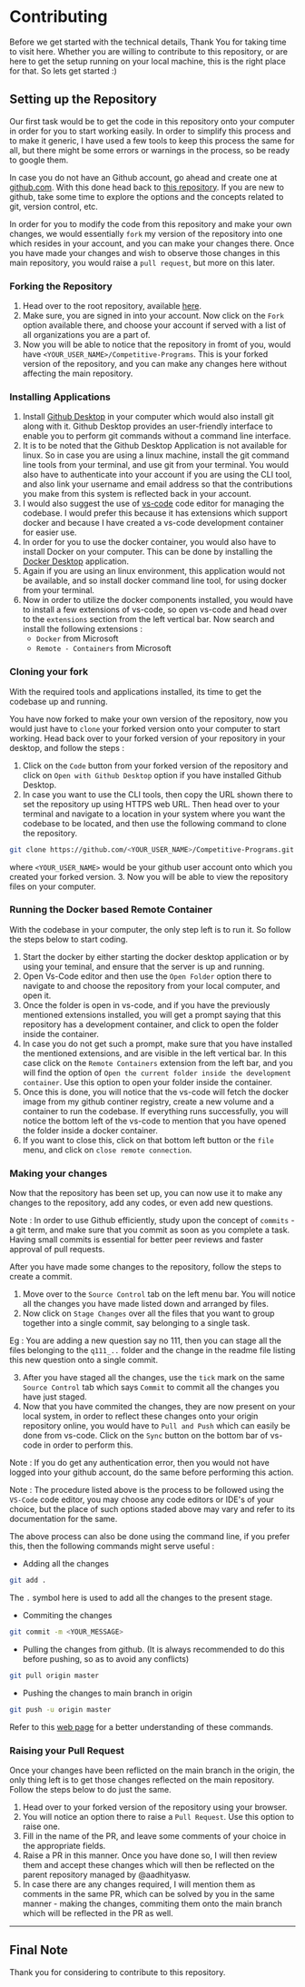 # Contributing

Before we get started with the technical details, Thank You for taking time to visit here. Whether you are willing to contribute to this repository, or are here to get the setup running on your local machine, this is the right place for that. So lets get started :)


## Setting up the Repository

Our first task would be to get the code in this repository onto your computer in order for you to start working easily. In order to simplify this process and to make it generic, I have used a few tools to keep this process the same for all, but there might be some errors or warnings in the process, so be ready to google them.

In case you do not have an Github account, go ahead and create one at [github.com](https://github.com). With this done head back to [this repository](https://github.com/aadhityasw/Competitive-Programs). If you are new to github, take some time to explore the options and the concepts related to git, version control, etc.

In order for you to modify the code from this repository and make your own changes, we would essentially `fork` my version of the repository into one which resides in your account, and you can make your changes there. Once you have made your changes and wish to observe those changes in this main repository, you would raise a `pull request`, but more on this later.


### Forking the Repository

1. Head over to the root repository, available [here](https://github.com/aadhityasw/Competitive-Programs).
2. Make sure, you are signed in into your account. Now click on the `Fork` option available there, and choose your account if served with a list of all organizations you are a part of.
3. Now you will be able to notice that the repository in fromt of you, would have `<YOUR_USER_NAME>/Competitive-Programs`. This is your forked version of the repository, and you can make any changes here without affecting the main repository.


### Installing Applications

1. Install [Github Desktop]() in your computer which would also install git along with it. Github Desktop provides an user-friendly interface to enable you to perform git commands without a command line interface.
2. It is to be noted that the Github Desktop Application is not available for linux. So in case you are using a linux machine, install the git command line tools from your terminal, and use git from your terminal. You would also have to authenticate into your account if you are using the CLI tool, and also link your username and email address so that the contributions you make from this system is reflected back in your account.
3. I would also suggest the use of [vs-code]() code editor for managing the codebase. I would prefer this because it has extensions which support docker and because I have created a vs-code development container for easier use.
4. In order for you to use the docker container, you would also have to install Docker on your computer. This can be done by installing the [Docker Desktop]() application.
5. Again if you are using an linux environment, this application would not be available, and so install docker command line tool, for using docker from your terminal.
6. Now in order to utilize the docker components installed, you would have to install a few extensions of vs-code, so open vs-code and head over to the `extensions` section from the left vertical bar. Now search and install the following extensions :
    * `Docker` from Microsoft
    * `Remote - Containers` from Microsoft


### Cloning your fork

With the required tools and applications installed, its time to get the codebase up and running.

You have now forked to make your own version of the repository, now you would just have to `clone` your forked version onto your computer to start working. Head back over to your forked version of your repository in your desktop, and follow the steps :

1. Click on the `Code` button from your forked version of the repository and click on `Open with Github Desktop` option if you have installed Github Desktop.
2. In case you want to use the CLI tools, then copy the URL shown there to set the repository up using HTTPS web URL. Then head over to your terminal and navigate to a location in your system where you want the codebase to be located, and then use the following command to clone the repository.
```bash
git clone https://github.com/<YOUR_USER_NAME>/Competitive-Programs.git
```
where `<YOUR_USER_NAME>` would be your github user account onto which you created your forked version.
3. Now you will be able to view the repository files on your computer.


### Running the Docker based Remote Container

With the codebase in your computer, the only step left is to run it. So follow the steps below to start coding.

1. Start the docker by either starting the docker desktop application or by using your teminal, and ensure that the server is up and running.
2. Open Vs-Code editor and then use the `Open Folder` option there to navigate to and choose the repository from your local computer, and open it.
3. Once the folder is open in vs-code, and if you have the previously mentioned extensions installed, you will get a prompt saying that this repository has a development container, and click to open the folder inside the container.
4. In case you do not get such a prompt, make sure that you have installed the mentioned extensions, and are visible in the left vertical bar. In this case click on the `Remote Containers` extension from the left bar, and you will find the option of `Open the current folder inside the development container`. Use this option to open your folder inside the container.
5. Once this is done, you will notice that the vs-code will fetch the docker image from my github continer registry, create a new volume and a container to run the codebase. If everything runs successfully, you will notice the bottom left of the vs-code to mention that you have opened the folder inside a docker container.
6. If you want to close this, click on that bottom left button or the `file` menu, and click on `close remote connection`.


### Making your changes

Now that the repository has been set up, you can now use it to make any changes to the repository, add any codes, or even add new questions.

Note : In order to use Github efficiently, study upon the concept of `commits` - a git term, and make sure that you commit as soon as you complete a task. Having small commits is essential for better peer reviews and faster approval of pull requests.

After you have made some changes to the repository, follow the steps to create a commit.
1. Move over to the `Source Control` tab on the left menu bar. You will notice all the changes you have made listed down and arranged by files.
2. Now click on `Stage Changes` over all the files that you want to group together into a single commit, say belonging to a single task.

Eg : You are adding a new question say no 111, then you can stage all the files belonging to the `q111_..` folder and the change in the readme file listing this new question onto a single commit.

3. After you have staged all the changes, use the `tick` mark on the same `Source Control` tab which says `Commit` to commit all the changes you have just staged.
4. Now that you have commited the changes, they are now present on your local system, in order to reflect these changes onto your origin repository online, you would have to `Pull and Push` which can easily be done from vs-code. Click on the `Sync` button on the bottom bar of vs-code in order to perform this.

Note : If you do get any authentication error, then you would not have logged into your github account, do the same before performing this action.

Note : The procedure listed above is the process to be followed using the `VS-Code` code editor, you may choose any code editors or IDE's of your choice, but the place of such options staded above may vary and refer to its documentation for the same.

The above process can also be done using the command line, if you prefer this, then the following commands might serve useful :

* Adding all the changes

```bash
git add .
```
The `.` symbol here is used to add all the changes to the present stage.


* Commiting the changes

```bash
git commit -m <YOUR_MESSAGE>
```

* Pulling the changes from github. (It is always recommended to do this before pushing, so as to avoid any conflicts)

```bash
git pull origin master
```

* Pushing the changes to main branch in origin

```bash
git push -u origin master
```

Refer to this [web page](https://www.datacamp.com/community/tutorials/git-push-pull) for a better understanding of these commands.


### Raising your Pull Request

Once your changes have been reflicted on the main branch in the origin, the only thing left is to get those changes reflected on the main repository. Follow the steps below to do just the same.

1. Head over to your forked version of the repository using your browser.
2. You will notice an option there to raise a `Pull Request`. Use this option to raise one.
3. Fill in the name of the PR, and leave some comments of your choice in the appropriate fields.
4. Raise a PR in this manner. Once you have done so, I will then review them and accept these changes which will then be reflected on the parent repository managed by @aadhityasw.
5. In case there are any changes required, I will mention them as comments in the same PR, which can be solved by you in the same manner - making the changes, commiting them onto the main branch which will be reflected in the PR as well.


---


## Final Note

Thank you for considering to contribute to this repository.
